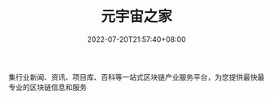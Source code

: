﻿---
weight: 
title: "元宇宙之家"
description: "集行业新闻、资讯、项目库、百科等一站式区块链产业服务平台，为您提供最快最专业的区块链信息和服务"
date: 2022-07-20T21:57:40+08:00
lastmod: 2022-07-20T16:45:40+08:00
draft: false
authors: ["seven"]
featuredImage: "lieyuncaijing.jpg"
link: "https://www.lieyuncj.com/"
tags: ["元宇宙资讯","元宇宙之家"]
categories: ["navigation"]
navigation: ["元宇宙资讯"]
lightgallery: true
toc: true
pinned: false
recommend: false
recommend1: false
---
集行业新闻、资讯、项目库、百科等一站式区块链产业服务平台，为您提供最快最专业的区块链信息和服务
